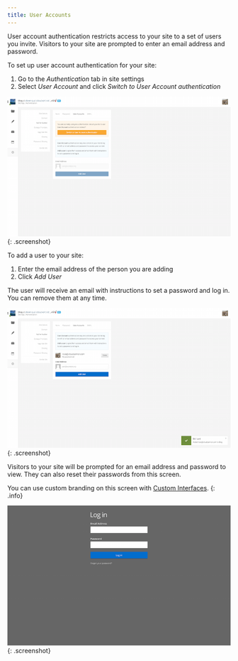 ```yaml
---
title: User Accounts
---
```


User account authentication restricts access to your site to a set of users you invite.
Visitors to your site are prompted to enter an email address and password.

To set up user account authentication for your site:

1. Go to the *Authentication* tab in site settings
2. Select *User Account* and click *Switch to User Account authentication*

![User account authentication](/img/authentication/accounts.png){: .screenshot}

To add a user to your site:

1. Enter the email address of the person you are adding
2. Click *Add User*

The user will receive an email with instructions to set a password and log in. You can remove them at any time.

![Adding a user account](/img/authentication/accounts-added.png){: .screenshot}

Visitors to your site will be prompted for an email address and password to view. They can also reset their passwords from this screen.

You can use custom branding on this screen with [Custom Interfaces](/authentication/custom-interfaces).
{: .info}

![User account login](/img/authentication/accounts-login.png){: .screenshot}
